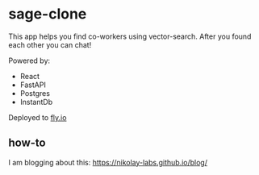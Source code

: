 # sage-clone

This app helps you find co-workers using vector-search. After you found each other you can chat!

Powered by:

- React
- FastAPI
- Postgres
- InstantDb

Deployed to [fly.io](https://fly.io)

## how-to

I am blogging about this: <https://nikolay-labs.github.io/blog/>
